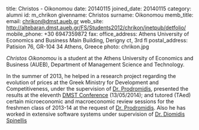 title: Christos - Oikonomou
date: 20140115
joined_date: 20140115
category: alumni
id: m_chrikon
givenname: Christos
surname: Oikonomou
memb_title:
email: chrikon@dmst.aueb.gr
web_site: http://altebaran.dmst.aueb.gr/FS/Students2012/chrikon/inetpub/detfolio/
mobile_phone: +30 6947359872
fax:
office_address: Athens University of Economics and Business Main Building, Derigny ct, 3rd fl
postal_address: Patision 76, GR-104 34 Athens, Greece
photo: chrikon.jpg

_Christos Oikonomou_ is a student at the Athens University of Economics and Business (AUEB), Department of Management Science and Technology.

In the summer of 2013, he helped in a research project regarding the evolution of prices at the Greek Ministry for Development and Competitiveness, under the supervision of [Dr. Prodromidis](http://www.kepe.gr/index.php/el/profil-cb/userprofile/pjprodr), presented the results at the eleventh [DMST Conference](http://fsdet.dmst.aueb.gr/) (13/05/2014); and tutored (TAed) certain microeconomic and macroeconomic review sessions for the freshmen class of 2013-14 at the request of [Dr. Prodromidis](http://www.kepe.gr/index.php/el/profil-cb/userprofile/pjprodr). Also he has worked in extensive software systems under supervision of [Dr. Diomidis Spinellis](http://www.spinellis.gr/index.html.var)
